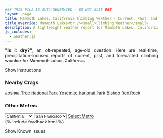 ```yaml
---
### THIS FILE IS AUTO-GENERATED - DO NOT EDIT ###
layout: page
title: Mammoth Lakes, California Climbing Weather - Current, Past, and Forecasted Report
title_override: Mammoth Lakes<br /><small>Climbing Weather</small>
description: A lightweight weather report for Mammoth Lakes, California. Optimized for slow internet connections.
js_includes:
  - weather.js
---
```


<section class="measure center lh-copy f5-ns f6 ph2 mv4" style="text-align: justify;">
<strong>"Is it dry?"</strong>, an oft-repeated, age-old question. Here are real-time,
precipitation-focused reports of current, past, and forecasted climbing weather for Mammoth Lakes, California.
</section>

<p id="settings-toggle" class="mw5 b center tc hover-light-red black-70 pointer">Show Instructions</p>
<section id="settings" class="overflow-hidden" style="display:none;">
    <div class="mv2 ph2 center">
        <div class="fn f6 tc pv2">
            <p class="measure lh-copy center"><strong>Show/hide hourly forecasts</strong> by clicking the desired day.</p>
            <hr class="mw5 p0 mv2 o-60 b0 bt b--light-red light-red bg-light-red">
            <p class="measure lh-copy center"><strong>Current and Past conditions</strong> are measured by the nearest weather station. <strong>Forecast conditions</strong> are calculated and polled separately.</p>
            <hr class="mw5 p0 mv2 o-60 b0 bt b--light-red light-red bg-light-red">
            <p class="measure lh-copy center"><strong>Having issues?</strong> Try <a id="clear-cache" class="no-underline relative fancy-link light-red hover-light-red" href="#">clearing the local cache</a>.</p>
            <hr class="mw5 p0 mv2 o-60 b0 bt b--light-red light-red bg-light-red">
            <p class="measure lh-copy center">Weather data sourced from <a class="no-underline fancy-link relative light-red" target="_blank" href="https://www.weather.gov/documentation/services-web-api">weather.gov</a>.</p>
        </div>
    </div>
</section>
<section id="weather" data-crag="mammoth-lakes-california" class="mv4-ns mv3 ph2 center"></section>
<section id="nearby" class="tc lh-copy">
  <h3>Nearby Crags</h3>
<a class="nowrap no-underline fancy-link relative light-red mh3" href="/crags/joshua-tree-national-park-california-weather.html">Joshua Tree National Park</a>
<a class="nowrap no-underline fancy-link relative light-red mh3" href="/crags/yosemite-national-park-california-weather.html">Yosemite National Park</a>
<a class="nowrap no-underline fancy-link relative light-red mh3" href="/crags/bishop-california-weather.html">Bishop</a>
<a class="nowrap no-underline fancy-link relative light-red mh3" href="/crags/red-rock-nevada-weather.html">Red Rock</a>
</section>
<section id="nearby" class="tc lh-copy">
  <h3>Other Metros</h3>
  <select class="ma1 bg-near-white pa2" id="stateSel">
    <option value="Texas">Texas</option>
    <option value="Washington">Washington</option>
    <option value="Colorado">Colorado</option>
    <option value="Tennessee">Tennessee</option>
    <option value="Utah">Utah</option>
    <option value="California" selected>California</option>
  </select>
  <select class="ma1 bg-near-white pa2" id="citySel">
    <option value="San Francisco" selected>San Francisco</option>
    <option value="Los Angeles">Los Angeles</option>
  </select>
  <a id="selectMetro" class="f6 link dim ph3 pv2 ma1 dib white bg-light-red" href="/crags/san-francisco-california-weather.html">Select Metro</a>
  <script>
    var states = [];
    states["Texas"] = "Austin"
    states["Washington"] = "Seattle"
    states["Colorado"] = "Denver"
    states["Tennessee"] = "Nashville"
    states["Utah"] = "Salt Lake City"
    states["California"] = "San Francisco|Los Angeles"
  </script>
</section>
{% include feedback.html %}
<p id="issues-toggle" class="mw5 b center tc hover-light-red black-70 pointer">Show Known Issues</p>
<section id="issues" class="overflow-hidden tc f6">
</section>

<script>
  var weekly_REV_58_16 = {"updated":"2022-12-24T07:51:05+00:00","units":"us","forecastGenerator":"BaselineForecastGenerator","generatedAt":"2022-12-24T08:35:40+00:00","updateTime":"2022-12-24T07:51:05+00:00","validTimes":"2022-12-24T01:00:00+00:00/P7DT3H","elevation":{"unitCode":"wmoUnit:m","value":2411.8824},"periods":[{"number":1,"name":"Overnight","startTime":"2022-12-24T00:00:00-08:00","endTime":"2022-12-24T06:00:00-08:00","isDaytime":false,"temperature":28,"temperatureUnit":"F","temperatureTrend":null,"windSpeed":"0 mph","windDirection":"W","icon":"https://api.weather.gov/icons/land/night/few?size=medium","shortForecast":"Mostly Clear","detailedForecast":"Mostly clear, with a low around 28. West wind around 0 mph."},{"number":2,"name":"Saturday","startTime":"2022-12-24T06:00:00-08:00","endTime":"2022-12-24T18:00:00-08:00","isDaytime":true,"temperature":51,"temperatureUnit":"F","temperatureTrend":null,"windSpeed":"0 mph","windDirection":"W","icon":"https://api.weather.gov/icons/land/day/few?size=medium","shortForecast":"Sunny","detailedForecast":"Sunny, with a high near 51. West wind around 0 mph."},{"number":3,"name":"Saturday Night","startTime":"2022-12-24T18:00:00-08:00","endTime":"2022-12-25T06:00:00-08:00","isDaytime":false,"temperature":32,"temperatureUnit":"F","temperatureTrend":null,"windSpeed":"0 mph","windDirection":"SW","icon":"https://api.weather.gov/icons/land/night/sct?size=medium","shortForecast":"Partly Cloudy","detailedForecast":"Partly cloudy, with a low around 32. Southwest wind around 0 mph."},{"number":4,"name":"Christmas Day","startTime":"2022-12-25T06:00:00-08:00","endTime":"2022-12-25T18:00:00-08:00","isDaytime":true,"temperature":54,"temperatureUnit":"F","temperatureTrend":null,"windSpeed":"0 mph","windDirection":"SW","icon":"https://api.weather.gov/icons/land/day/sct?size=medium","shortForecast":"Mostly Sunny","detailedForecast":"Mostly sunny, with a high near 54. Southwest wind around 0 mph."},{"number":5,"name":"Sunday Night","startTime":"2022-12-25T18:00:00-08:00","endTime":"2022-12-26T06:00:00-08:00","isDaytime":false,"temperature":33,"temperatureUnit":"F","temperatureTrend":null,"windSpeed":"0 to 10 mph","windDirection":"SW","icon":"https://api.weather.gov/icons/land/night/sct?size=medium","shortForecast":"Partly Cloudy","detailedForecast":"Partly cloudy, with a low around 33. Southwest wind 0 to 10 mph."},{"number":6,"name":"Monday","startTime":"2022-12-26T06:00:00-08:00","endTime":"2022-12-26T18:00:00-08:00","isDaytime":true,"temperature":49,"temperatureUnit":"F","temperatureTrend":null,"windSpeed":"10 to 15 mph","windDirection":"SW","icon":"https://api.weather.gov/icons/land/day/bkn?size=medium","shortForecast":"Partly Sunny","detailedForecast":"Partly sunny, with a high near 49. Southwest wind 10 to 15 mph."},{"number":7,"name":"Monday Night","startTime":"2022-12-26T18:00:00-08:00","endTime":"2022-12-27T06:00:00-08:00","isDaytime":false,"temperature":32,"temperatureUnit":"F","temperatureTrend":null,"windSpeed":"15 to 20 mph","windDirection":"SW","icon":"https://api.weather.gov/icons/land/night/snow,50/snow,80?size=medium","shortForecast":"Rain And Snow","detailedForecast":"Rain and snow after 10pm. Mostly cloudy, with a low around 32. Chance of precipitation is 80%. New snow accumulation of around one inch possible."},{"number":8,"name":"Tuesday","startTime":"2022-12-27T06:00:00-08:00","endTime":"2022-12-27T18:00:00-08:00","isDaytime":true,"temperature":40,"temperatureUnit":"F","temperatureTrend":null,"windSpeed":"20 mph","windDirection":"SW","icon":"https://api.weather.gov/icons/land/day/snow?size=medium","shortForecast":"Rain And Snow","detailedForecast":"Rain and snow. Cloudy, with a high near 40. New snow accumulation of 2 to 4 inches possible."},{"number":9,"name":"Tuesday Night","startTime":"2022-12-27T18:00:00-08:00","endTime":"2022-12-28T06:00:00-08:00","isDaytime":false,"temperature":26,"temperatureUnit":"F","temperatureTrend":null,"windSpeed":"15 to 20 mph","windDirection":"SW","icon":"https://api.weather.gov/icons/land/night/snow?size=medium","shortForecast":"Rain And Snow","detailedForecast":"Rain and snow. Mostly cloudy, with a low around 26. New snow accumulation of 6 to 10 inches possible."},{"number":10,"name":"Wednesday","startTime":"2022-12-28T06:00:00-08:00","endTime":"2022-12-28T18:00:00-08:00","isDaytime":true,"temperature":35,"temperatureUnit":"F","temperatureTrend":null,"windSpeed":"10 to 15 mph","windDirection":"SW","icon":"https://api.weather.gov/icons/land/day/snow?size=medium","shortForecast":"Snow Likely","detailedForecast":"Snow likely. Mostly cloudy, with a high near 35. New snow accumulation of 3 to 7 inches possible."},{"number":11,"name":"Wednesday Night","startTime":"2022-12-28T18:00:00-08:00","endTime":"2022-12-29T06:00:00-08:00","isDaytime":false,"temperature":21,"temperatureUnit":"F","temperatureTrend":null,"windSpeed":"10 mph","windDirection":"SW","icon":"https://api.weather.gov/icons/land/night/snow?size=medium","shortForecast":"Light Snow Likely","detailedForecast":"Snow likely. Mostly cloudy, with a low around 21. New snow accumulation of 2 to 4 inches possible."},{"number":12,"name":"Thursday","startTime":"2022-12-29T06:00:00-08:00","endTime":"2022-12-29T18:00:00-08:00","isDaytime":true,"temperature":37,"temperatureUnit":"F","temperatureTrend":null,"windSpeed":"10 mph","windDirection":"SW","icon":"https://api.weather.gov/icons/land/day/snow?size=medium","shortForecast":"Snow Likely","detailedForecast":"Snow likely. Mostly cloudy, with a high near 37. New snow accumulation of 3 to 5 inches possible."},{"number":13,"name":"Thursday Night","startTime":"2022-12-29T18:00:00-08:00","endTime":"2022-12-30T06:00:00-08:00","isDaytime":false,"temperature":23,"temperatureUnit":"F","temperatureTrend":null,"windSpeed":"10 mph","windDirection":"SW","icon":"https://api.weather.gov/icons/land/night/snow?size=medium","shortForecast":"Light Snow Likely","detailedForecast":"Snow likely. Mostly cloudy, with a low around 23. New snow accumulation of 3 to 5 inches possible."},{"number":14,"name":"Friday","startTime":"2022-12-30T06:00:00-08:00","endTime":"2022-12-30T18:00:00-08:00","isDaytime":true,"temperature":38,"temperatureUnit":"F","temperatureTrend":null,"windSpeed":"10 mph","windDirection":"SW","icon":"https://api.weather.gov/icons/land/day/snow?size=medium","shortForecast":"Light Snow Likely","detailedForecast":"Snow likely before 5pm. Mostly cloudy, with a high near 38. New snow accumulation of 1 to 3 inches possible."}]}
  var hourly_REV_58_16 = {"@context":["https://geojson.org/geojson-ld/geojson-context.jsonld",{"@version":"1.1","wx":"https://api.weather.gov/ontology#","geo":"http://www.opengis.net/ont/geosparql#","unit":"http://codes.wmo.int/common/unit/","@vocab":"https://api.weather.gov/ontology#"}],"type":"Feature","geometry":{"type":"Polygon","coordinates":[[[-118.9841824,37.6465059],[-118.9792353,37.6245903],[-118.9515481,37.6285075],[-118.9564896,37.650423499999995],[-118.9841824,37.6465059]]]},"properties":{"updated":"2022-12-24T07:51:05+00:00","units":"us","forecastGenerator":"HourlyForecastGenerator","generatedAt":"2022-12-24T08:35:41+00:00","updateTime":"2022-12-24T07:51:05+00:00","validTimes":"2022-12-24T01:00:00+00:00/P7DT3H","elevation":{"unitCode":"wmoUnit:m","value":2411.8824},"periods":[{"number":1,"name":"","startTime":"2022-12-24T00:00:00-08:00","endTime":"2022-12-24T01:00:00-08:00","isDaytime":false,"temperature":33,"temperatureUnit":"F","temperatureTrend":null,"windSpeed":"0 mph","windDirection":"W","icon":"https://api.weather.gov/icons/land/night/few?size=small","shortForecast":"Mostly Clear","detailedForecast":""},{"number":2,"name":"","startTime":"2022-12-24T01:00:00-08:00","endTime":"2022-12-24T02:00:00-08:00","isDaytime":false,"temperature":32,"temperatureUnit":"F","temperatureTrend":null,"windSpeed":"0 mph","windDirection":"W","icon":"https://api.weather.gov/icons/land/night/few?size=small","shortForecast":"Mostly Clear","detailedForecast":""},{"number":3,"name":"","startTime":"2022-12-24T02:00:00-08:00","endTime":"2022-12-24T03:00:00-08:00","isDaytime":false,"temperature":32,"temperatureUnit":"F","temperatureTrend":null,"windSpeed":"0 mph","windDirection":"W","icon":"https://api.weather.gov/icons/land/night/few?size=small","shortForecast":"Mostly Clear","detailedForecast":""},{"number":4,"name":"","startTime":"2022-12-24T03:00:00-08:00","endTime":"2022-12-24T04:00:00-08:00","isDaytime":false,"temperature":32,"temperatureUnit":"F","temperatureTrend":null,"windSpeed":"0 mph","windDirection":"W","icon":"https://api.weather.gov/icons/land/night/few?size=small","shortForecast":"Mostly Clear","detailedForecast":""},{"number":5,"name":"","startTime":"2022-12-24T04:00:00-08:00","endTime":"2022-12-24T05:00:00-08:00","isDaytime":false,"temperature":31,"temperatureUnit":"F","temperatureTrend":null,"windSpeed":"0 mph","windDirection":"SW","icon":"https://api.weather.gov/icons/land/night/few?size=small","shortForecast":"Mostly Clear","detailedForecast":""},{"number":6,"name":"","startTime":"2022-12-24T05:00:00-08:00","endTime":"2022-12-24T06:00:00-08:00","isDaytime":false,"temperature":30,"temperatureUnit":"F","temperatureTrend":null,"windSpeed":"0 mph","windDirection":"SW","icon":"https://api.weather.gov/icons/land/night/few?size=small","shortForecast":"Mostly Clear","detailedForecast":""},{"number":7,"name":"","startTime":"2022-12-24T06:00:00-08:00","endTime":"2022-12-24T07:00:00-08:00","isDaytime":true,"temperature":30,"temperatureUnit":"F","temperatureTrend":null,"windSpeed":"0 mph","windDirection":"SW","icon":"https://api.weather.gov/icons/land/day/few?size=small","shortForecast":"Sunny","detailedForecast":""},{"number":8,"name":"","startTime":"2022-12-24T07:00:00-08:00","endTime":"2022-12-24T08:00:00-08:00","isDaytime":true,"temperature":29,"temperatureUnit":"F","temperatureTrend":null,"windSpeed":"0 mph","windDirection":"S","icon":"https://api.weather.gov/icons/land/day/few?size=small","shortForecast":"Sunny","detailedForecast":""},{"number":9,"name":"","startTime":"2022-12-24T08:00:00-08:00","endTime":"2022-12-24T09:00:00-08:00","isDaytime":true,"temperature":33,"temperatureUnit":"F","temperatureTrend":null,"windSpeed":"0 mph","windDirection":"S","icon":"https://api.weather.gov/icons/land/day/few?size=small","shortForecast":"Sunny","detailedForecast":""},{"number":10,"name":"","startTime":"2022-12-24T09:00:00-08:00","endTime":"2022-12-24T10:00:00-08:00","isDaytime":true,"temperature":40,"temperatureUnit":"F","temperatureTrend":null,"windSpeed":"0 mph","windDirection":"S","icon":"https://api.weather.gov/icons/land/day/few?size=small","shortForecast":"Sunny","detailedForecast":""},{"number":11,"name":"","startTime":"2022-12-24T10:00:00-08:00","endTime":"2022-12-24T11:00:00-08:00","isDaytime":true,"temperature":43,"temperatureUnit":"F","temperatureTrend":null,"windSpeed":"0 mph","windDirection":"W","icon":"https://api.weather.gov/icons/land/day/few?size=small","shortForecast":"Sunny","detailedForecast":""},{"number":12,"name":"","startTime":"2022-12-24T11:00:00-08:00","endTime":"2022-12-24T12:00:00-08:00","isDaytime":true,"temperature":47,"temperatureUnit":"F","temperatureTrend":null,"windSpeed":"0 mph","windDirection":"W","icon":"https://api.weather.gov/icons/land/day/few?size=small","shortForecast":"Sunny","detailedForecast":""},{"number":13,"name":"","startTime":"2022-12-24T12:00:00-08:00","endTime":"2022-12-24T13:00:00-08:00","isDaytime":true,"temperature":49,"temperatureUnit":"F","temperatureTrend":null,"windSpeed":"0 mph","windDirection":"W","icon":"https://api.weather.gov/icons/land/day/few?size=small","shortForecast":"Sunny","detailedForecast":""},{"number":14,"name":"","startTime":"2022-12-24T13:00:00-08:00","endTime":"2022-12-24T14:00:00-08:00","isDaytime":true,"temperature":49,"temperatureUnit":"F","temperatureTrend":null,"windSpeed":"0 mph","windDirection":"N","icon":"https://api.weather.gov/icons/land/day/few?size=small","shortForecast":"Sunny","detailedForecast":""},{"number":15,"name":"","startTime":"2022-12-24T14:00:00-08:00","endTime":"2022-12-24T15:00:00-08:00","isDaytime":true,"temperature":50,"temperatureUnit":"F","temperatureTrend":null,"windSpeed":"0 mph","windDirection":"N","icon":"https://api.weather.gov/icons/land/day/few?size=small","shortForecast":"Sunny","detailedForecast":""},{"number":16,"name":"","startTime":"2022-12-24T15:00:00-08:00","endTime":"2022-12-24T16:00:00-08:00","isDaytime":true,"temperature":48,"temperatureUnit":"F","temperatureTrend":null,"windSpeed":"0 mph","windDirection":"N","icon":"https://api.weather.gov/icons/land/day/few?size=small","shortForecast":"Sunny","detailedForecast":""},{"number":17,"name":"","startTime":"2022-12-24T16:00:00-08:00","endTime":"2022-12-24T17:00:00-08:00","isDaytime":true,"temperature":46,"temperatureUnit":"F","temperatureTrend":null,"windSpeed":"0 mph","windDirection":"W","icon":"https://api.weather.gov/icons/land/day/sct?size=small","shortForecast":"Mostly Sunny","detailedForecast":""},{"number":18,"name":"","startTime":"2022-12-24T17:00:00-08:00","endTime":"2022-12-24T18:00:00-08:00","isDaytime":true,"temperature":44,"temperatureUnit":"F","temperatureTrend":null,"windSpeed":"0 mph","windDirection":"W","icon":"https://api.weather.gov/icons/land/day/sct?size=small","shortForecast":"Mostly Sunny","detailedForecast":""},{"number":19,"name":"","startTime":"2022-12-24T18:00:00-08:00","endTime":"2022-12-24T19:00:00-08:00","isDaytime":false,"temperature":40,"temperatureUnit":"F","temperatureTrend":null,"windSpeed":"0 mph","windDirection":"W","icon":"https://api.weather.gov/icons/land/night/sct?size=small","shortForecast":"Partly Cloudy","detailedForecast":""},{"number":20,"name":"","startTime":"2022-12-24T19:00:00-08:00","endTime":"2022-12-24T20:00:00-08:00","isDaytime":false,"temperature":38,"temperatureUnit":"F","temperatureTrend":null,"windSpeed":"0 mph","windDirection":"SW","icon":"https://api.weather.gov/icons/land/night/sct?size=small","shortForecast":"Partly Cloudy","detailedForecast":""},{"number":21,"name":"","startTime":"2022-12-24T20:00:00-08:00","endTime":"2022-12-24T21:00:00-08:00","isDaytime":false,"temperature":38,"temperatureUnit":"F","temperatureTrend":null,"windSpeed":"0 mph","windDirection":"SW","icon":"https://api.weather.gov/icons/land/night/sct?size=small","shortForecast":"Partly Cloudy","detailedForecast":""},{"number":22,"name":"","startTime":"2022-12-24T21:00:00-08:00","endTime":"2022-12-24T22:00:00-08:00","isDaytime":false,"temperature":38,"temperatureUnit":"F","temperatureTrend":null,"windSpeed":"0 mph","windDirection":"SW","icon":"https://api.weather.gov/icons/land/night/sct?size=small","shortForecast":"Partly Cloudy","detailedForecast":""},{"number":23,"name":"","startTime":"2022-12-24T22:00:00-08:00","endTime":"2022-12-24T23:00:00-08:00","isDaytime":false,"temperature":37,"temperatureUnit":"F","temperatureTrend":null,"windSpeed":"0 mph","windDirection":"SW","icon":"https://api.weather.gov/icons/land/night/sct?size=small","shortForecast":"Partly Cloudy","detailedForecast":""},{"number":24,"name":"","startTime":"2022-12-24T23:00:00-08:00","endTime":"2022-12-25T00:00:00-08:00","isDaytime":false,"temperature":36,"temperatureUnit":"F","temperatureTrend":null,"windSpeed":"0 mph","windDirection":"SW","icon":"https://api.weather.gov/icons/land/night/sct?size=small","shortForecast":"Partly Cloudy","detailedForecast":""},{"number":25,"name":"","startTime":"2022-12-25T00:00:00-08:00","endTime":"2022-12-25T01:00:00-08:00","isDaytime":false,"temperature":36,"temperatureUnit":"F","temperatureTrend":null,"windSpeed":"0 mph","windDirection":"SW","icon":"https://api.weather.gov/icons/land/night/sct?size=small","shortForecast":"Partly Cloudy","detailedForecast":""},{"number":26,"name":"","startTime":"2022-12-25T01:00:00-08:00","endTime":"2022-12-25T02:00:00-08:00","isDaytime":false,"temperature":36,"temperatureUnit":"F","temperatureTrend":null,"windSpeed":"0 mph","windDirection":"SW","icon":"https://api.weather.gov/icons/land/night/sct?size=small","shortForecast":"Partly Cloudy","detailedForecast":""},{"number":27,"name":"","startTime":"2022-12-25T02:00:00-08:00","endTime":"2022-12-25T03:00:00-08:00","isDaytime":false,"temperature":36,"temperatureUnit":"F","temperatureTrend":null,"windSpeed":"0 mph","windDirection":"SW","icon":"https://api.weather.gov/icons/land/night/sct?size=small","shortForecast":"Partly Cloudy","detailedForecast":""},{"number":28,"name":"","startTime":"2022-12-25T03:00:00-08:00","endTime":"2022-12-25T04:00:00-08:00","isDaytime":false,"temperature":35,"temperatureUnit":"F","temperatureTrend":null,"windSpeed":"0 mph","windDirection":"SW","icon":"https://api.weather.gov/icons/land/night/sct?size=small","shortForecast":"Partly Cloudy","detailedForecast":""},{"number":29,"name":"","startTime":"2022-12-25T04:00:00-08:00","endTime":"2022-12-25T05:00:00-08:00","isDaytime":false,"temperature":35,"temperatureUnit":"F","temperatureTrend":null,"windSpeed":"0 mph","windDirection":"SW","icon":"https://api.weather.gov/icons/land/night/sct?size=small","shortForecast":"Partly Cloudy","detailedForecast":""},{"number":30,"name":"","startTime":"2022-12-25T05:00:00-08:00","endTime":"2022-12-25T06:00:00-08:00","isDaytime":false,"temperature":33,"temperatureUnit":"F","temperatureTrend":null,"windSpeed":"0 mph","windDirection":"SW","icon":"https://api.weather.gov/icons/land/night/sct?size=small","shortForecast":"Partly Cloudy","detailedForecast":""},{"number":31,"name":"","startTime":"2022-12-25T06:00:00-08:00","endTime":"2022-12-25T07:00:00-08:00","isDaytime":true,"temperature":32,"temperatureUnit":"F","temperatureTrend":null,"windSpeed":"0 mph","windDirection":"SW","icon":"https://api.weather.gov/icons/land/day/sct?size=small","shortForecast":"Mostly Sunny","detailedForecast":""},{"number":32,"name":"","startTime":"2022-12-25T07:00:00-08:00","endTime":"2022-12-25T08:00:00-08:00","isDaytime":true,"temperature":33,"temperatureUnit":"F","temperatureTrend":null,"windSpeed":"0 mph","windDirection":"W","icon":"https://api.weather.gov/icons/land/day/bkn?size=small","shortForecast":"Partly Sunny","detailedForecast":""},{"number":33,"name":"","startTime":"2022-12-25T08:00:00-08:00","endTime":"2022-12-25T09:00:00-08:00","isDaytime":true,"temperature":37,"temperatureUnit":"F","temperatureTrend":null,"windSpeed":"0 mph","windDirection":"W","icon":"https://api.weather.gov/icons/land/day/bkn?size=small","shortForecast":"Partly Sunny","detailedForecast":""},{"number":34,"name":"","startTime":"2022-12-25T09:00:00-08:00","endTime":"2022-12-25T10:00:00-08:00","isDaytime":true,"temperature":43,"temperatureUnit":"F","temperatureTrend":null,"windSpeed":"0 mph","windDirection":"W","icon":"https://api.weather.gov/icons/land/day/bkn?size=small","shortForecast":"Partly Sunny","detailedForecast":""},{"number":35,"name":"","startTime":"2022-12-25T10:00:00-08:00","endTime":"2022-12-25T11:00:00-08:00","isDaytime":true,"temperature":48,"temperatureUnit":"F","temperatureTrend":null,"windSpeed":"0 mph","windDirection":"W","icon":"https://api.weather.gov/icons/land/day/sct?size=small","shortForecast":"Mostly Sunny","detailedForecast":""},{"number":36,"name":"","startTime":"2022-12-25T11:00:00-08:00","endTime":"2022-12-25T12:00:00-08:00","isDaytime":true,"temperature":51,"temperatureUnit":"F","temperatureTrend":null,"windSpeed":"0 mph","windDirection":"W","icon":"https://api.weather.gov/icons/land/day/sct?size=small","shortForecast":"Mostly Sunny","detailedForecast":""},{"number":37,"name":"","startTime":"2022-12-25T12:00:00-08:00","endTime":"2022-12-25T13:00:00-08:00","isDaytime":true,"temperature":53,"temperatureUnit":"F","temperatureTrend":null,"windSpeed":"0 mph","windDirection":"W","icon":"https://api.weather.gov/icons/land/day/sct?size=small","shortForecast":"Mostly Sunny","detailedForecast":""},{"number":38,"name":"","startTime":"2022-12-25T13:00:00-08:00","endTime":"2022-12-25T14:00:00-08:00","isDaytime":true,"temperature":53,"temperatureUnit":"F","temperatureTrend":null,"windSpeed":"0 mph","windDirection":"W","icon":"https://api.weather.gov/icons/land/day/sct?size=small","shortForecast":"Mostly Sunny","detailedForecast":""},{"number":39,"name":"","startTime":"2022-12-25T14:00:00-08:00","endTime":"2022-12-25T15:00:00-08:00","isDaytime":true,"temperature":52,"temperatureUnit":"F","temperatureTrend":null,"windSpeed":"0 mph","windDirection":"W","icon":"https://api.weather.gov/icons/land/day/sct?size=small","shortForecast":"Mostly Sunny","detailedForecast":""},{"number":40,"name":"","startTime":"2022-12-25T15:00:00-08:00","endTime":"2022-12-25T16:00:00-08:00","isDaytime":true,"temperature":51,"temperatureUnit":"F","temperatureTrend":null,"windSpeed":"0 mph","windDirection":"W","icon":"https://api.weather.gov/icons/land/day/sct?size=small","shortForecast":"Mostly Sunny","detailedForecast":""},{"number":41,"name":"","startTime":"2022-12-25T16:00:00-08:00","endTime":"2022-12-25T17:00:00-08:00","isDaytime":true,"temperature":48,"temperatureUnit":"F","temperatureTrend":null,"windSpeed":"0 mph","windDirection":"SW","icon":"https://api.weather.gov/icons/land/day/sct?size=small","shortForecast":"Mostly Sunny","detailedForecast":""},{"number":42,"name":"","startTime":"2022-12-25T17:00:00-08:00","endTime":"2022-12-25T18:00:00-08:00","isDaytime":true,"temperature":45,"temperatureUnit":"F","temperatureTrend":null,"windSpeed":"0 mph","windDirection":"SW","icon":"https://api.weather.gov/icons/land/day/sct?size=small","shortForecast":"Mostly Sunny","detailedForecast":""},{"number":43,"name":"","startTime":"2022-12-25T18:00:00-08:00","endTime":"2022-12-25T19:00:00-08:00","isDaytime":false,"temperature":42,"temperatureUnit":"F","temperatureTrend":null,"windSpeed":"0 mph","windDirection":"SW","icon":"https://api.weather.gov/icons/land/night/sct?size=small","shortForecast":"Partly Cloudy","detailedForecast":""},{"number":44,"name":"","startTime":"2022-12-25T19:00:00-08:00","endTime":"2022-12-25T20:00:00-08:00","isDaytime":false,"temperature":39,"temperatureUnit":"F","temperatureTrend":null,"windSpeed":"5 mph","windDirection":"SW","icon":"https://api.weather.gov/icons/land/night/few?size=small","shortForecast":"Mostly Clear","detailedForecast":""},{"number":45,"name":"","startTime":"2022-12-25T20:00:00-08:00","endTime":"2022-12-25T21:00:00-08:00","isDaytime":false,"temperature":37,"temperatureUnit":"F","temperatureTrend":null,"windSpeed":"5 mph","windDirection":"SW","icon":"https://api.weather.gov/icons/land/night/few?size=small","shortForecast":"Mostly Clear","detailedForecast":""},{"number":46,"name":"","startTime":"2022-12-25T21:00:00-08:00","endTime":"2022-12-25T22:00:00-08:00","isDaytime":false,"temperature":36,"temperatureUnit":"F","temperatureTrend":null,"windSpeed":"5 mph","windDirection":"SW","icon":"https://api.weather.gov/icons/land/night/few?size=small","shortForecast":"Mostly Clear","detailedForecast":""},{"number":47,"name":"","startTime":"2022-12-25T22:00:00-08:00","endTime":"2022-12-25T23:00:00-08:00","isDaytime":false,"temperature":36,"temperatureUnit":"F","temperatureTrend":null,"windSpeed":"5 mph","windDirection":"SW","icon":"https://api.weather.gov/icons/land/night/sct?size=small","shortForecast":"Partly Cloudy","detailedForecast":""},{"number":48,"name":"","startTime":"2022-12-25T23:00:00-08:00","endTime":"2022-12-26T00:00:00-08:00","isDaytime":false,"temperature":36,"temperatureUnit":"F","temperatureTrend":null,"windSpeed":"5 mph","windDirection":"SW","icon":"https://api.weather.gov/icons/land/night/sct?size=small","shortForecast":"Partly Cloudy","detailedForecast":""},{"number":49,"name":"","startTime":"2022-12-26T00:00:00-08:00","endTime":"2022-12-26T01:00:00-08:00","isDaytime":false,"temperature":36,"temperatureUnit":"F","temperatureTrend":null,"windSpeed":"5 mph","windDirection":"SW","icon":"https://api.weather.gov/icons/land/night/sct?size=small","shortForecast":"Partly Cloudy","detailedForecast":""},{"number":50,"name":"","startTime":"2022-12-26T01:00:00-08:00","endTime":"2022-12-26T02:00:00-08:00","isDaytime":false,"temperature":36,"temperatureUnit":"F","temperatureTrend":null,"windSpeed":"10 mph","windDirection":"SW","icon":"https://api.weather.gov/icons/land/night/bkn?size=small","shortForecast":"Mostly Cloudy","detailedForecast":""},{"number":51,"name":"","startTime":"2022-12-26T02:00:00-08:00","endTime":"2022-12-26T03:00:00-08:00","isDaytime":false,"temperature":36,"temperatureUnit":"F","temperatureTrend":null,"windSpeed":"10 mph","windDirection":"SW","icon":"https://api.weather.gov/icons/land/night/bkn?size=small","shortForecast":"Mostly Cloudy","detailedForecast":""},{"number":52,"name":"","startTime":"2022-12-26T03:00:00-08:00","endTime":"2022-12-26T04:00:00-08:00","isDaytime":false,"temperature":36,"temperatureUnit":"F","temperatureTrend":null,"windSpeed":"10 mph","windDirection":"SW","icon":"https://api.weather.gov/icons/land/night/bkn?size=small","shortForecast":"Mostly Cloudy","detailedForecast":""},{"number":53,"name":"","startTime":"2022-12-26T04:00:00-08:00","endTime":"2022-12-26T05:00:00-08:00","isDaytime":false,"temperature":36,"temperatureUnit":"F","temperatureTrend":null,"windSpeed":"10 mph","windDirection":"SW","icon":"https://api.weather.gov/icons/land/night/bkn?size=small","shortForecast":"Mostly Cloudy","detailedForecast":""},{"number":54,"name":"","startTime":"2022-12-26T05:00:00-08:00","endTime":"2022-12-26T06:00:00-08:00","isDaytime":false,"temperature":35,"temperatureUnit":"F","temperatureTrend":null,"windSpeed":"10 mph","windDirection":"SW","icon":"https://api.weather.gov/icons/land/night/bkn?size=small","shortForecast":"Mostly Cloudy","detailedForecast":""},{"number":55,"name":"","startTime":"2022-12-26T06:00:00-08:00","endTime":"2022-12-26T07:00:00-08:00","isDaytime":true,"temperature":35,"temperatureUnit":"F","temperatureTrend":null,"windSpeed":"10 mph","windDirection":"SW","icon":"https://api.weather.gov/icons/land/day/bkn?size=small","shortForecast":"Partly Sunny","detailedForecast":""},{"number":56,"name":"","startTime":"2022-12-26T07:00:00-08:00","endTime":"2022-12-26T08:00:00-08:00","isDaytime":true,"temperature":35,"temperatureUnit":"F","temperatureTrend":null,"windSpeed":"10 mph","windDirection":"SW","icon":"https://api.weather.gov/icons/land/day/bkn?size=small","shortForecast":"Mostly Cloudy","detailedForecast":""},{"number":57,"name":"","startTime":"2022-12-26T08:00:00-08:00","endTime":"2022-12-26T09:00:00-08:00","isDaytime":true,"temperature":38,"temperatureUnit":"F","temperatureTrend":null,"windSpeed":"10 mph","windDirection":"SW","icon":"https://api.weather.gov/icons/land/day/bkn?size=small","shortForecast":"Mostly Cloudy","detailedForecast":""},{"number":58,"name":"","startTime":"2022-12-26T09:00:00-08:00","endTime":"2022-12-26T10:00:00-08:00","isDaytime":true,"temperature":42,"temperatureUnit":"F","temperatureTrend":null,"windSpeed":"10 mph","windDirection":"SW","icon":"https://api.weather.gov/icons/land/day/bkn?size=small","shortForecast":"Mostly Cloudy","detailedForecast":""},{"number":59,"name":"","startTime":"2022-12-26T10:00:00-08:00","endTime":"2022-12-26T11:00:00-08:00","isDaytime":true,"temperature":45,"temperatureUnit":"F","temperatureTrend":null,"windSpeed":"10 mph","windDirection":"SW","icon":"https://api.weather.gov/icons/land/day/bkn?size=small","shortForecast":"Partly Sunny","detailedForecast":""},{"number":60,"name":"","startTime":"2022-12-26T11:00:00-08:00","endTime":"2022-12-26T12:00:00-08:00","isDaytime":true,"temperature":47,"temperatureUnit":"F","temperatureTrend":null,"windSpeed":"10 mph","windDirection":"SW","icon":"https://api.weather.gov/icons/land/day/bkn?size=small","shortForecast":"Partly Sunny","detailedForecast":""},{"number":61,"name":"","startTime":"2022-12-26T12:00:00-08:00","endTime":"2022-12-26T13:00:00-08:00","isDaytime":true,"temperature":48,"temperatureUnit":"F","temperatureTrend":null,"windSpeed":"10 mph","windDirection":"SW","icon":"https://api.weather.gov/icons/land/day/bkn?size=small","shortForecast":"Partly Sunny","detailedForecast":""},{"number":62,"name":"","startTime":"2022-12-26T13:00:00-08:00","endTime":"2022-12-26T14:00:00-08:00","isDaytime":true,"temperature":48,"temperatureUnit":"F","temperatureTrend":null,"windSpeed":"10 mph","windDirection":"SW","icon":"https://api.weather.gov/icons/land/day/bkn?size=small","shortForecast":"Partly Sunny","detailedForecast":""},{"number":63,"name":"","startTime":"2022-12-26T14:00:00-08:00","endTime":"2022-12-26T15:00:00-08:00","isDaytime":true,"temperature":47,"temperatureUnit":"F","temperatureTrend":null,"windSpeed":"10 mph","windDirection":"SW","icon":"https://api.weather.gov/icons/land/day/bkn?size=small","shortForecast":"Partly Sunny","detailedForecast":""},{"number":64,"name":"","startTime":"2022-12-26T15:00:00-08:00","endTime":"2022-12-26T16:00:00-08:00","isDaytime":true,"temperature":46,"temperatureUnit":"F","temperatureTrend":null,"windSpeed":"10 mph","windDirection":"SW","icon":"https://api.weather.gov/icons/land/day/bkn?size=small","shortForecast":"Partly Sunny","detailedForecast":""},{"number":65,"name":"","startTime":"2022-12-26T16:00:00-08:00","endTime":"2022-12-26T17:00:00-08:00","isDaytime":true,"temperature":44,"temperatureUnit":"F","temperatureTrend":null,"windSpeed":"15 mph","windDirection":"SW","icon":"https://api.weather.gov/icons/land/day/bkn?size=small","shortForecast":"Partly Sunny","detailedForecast":""},{"number":66,"name":"","startTime":"2022-12-26T17:00:00-08:00","endTime":"2022-12-26T18:00:00-08:00","isDaytime":true,"temperature":42,"temperatureUnit":"F","temperatureTrend":null,"windSpeed":"15 mph","windDirection":"SW","icon":"https://api.weather.gov/icons/land/day/bkn?size=small","shortForecast":"Partly Sunny","detailedForecast":""},{"number":67,"name":"","startTime":"2022-12-26T18:00:00-08:00","endTime":"2022-12-26T19:00:00-08:00","isDaytime":false,"temperature":39,"temperatureUnit":"F","temperatureTrend":null,"windSpeed":"15 mph","windDirection":"SW","icon":"https://api.weather.gov/icons/land/night/bkn?size=small","shortForecast":"Mostly Cloudy","detailedForecast":""},{"number":68,"name":"","startTime":"2022-12-26T19:00:00-08:00","endTime":"2022-12-26T20:00:00-08:00","isDaytime":false,"temperature":37,"temperatureUnit":"F","temperatureTrend":null,"windSpeed":"15 mph","windDirection":"SW","icon":"https://api.weather.gov/icons/land/night/bkn?size=small","shortForecast":"Mostly Cloudy","detailedForecast":""},{"number":69,"name":"","startTime":"2022-12-26T20:00:00-08:00","endTime":"2022-12-26T21:00:00-08:00","isDaytime":false,"temperature":36,"temperatureUnit":"F","temperatureTrend":null,"windSpeed":"15 mph","windDirection":"SW","icon":"https://api.weather.gov/icons/land/night/bkn?size=small","shortForecast":"Mostly Cloudy","detailedForecast":""},{"number":70,"name":"","startTime":"2022-12-26T21:00:00-08:00","endTime":"2022-12-26T22:00:00-08:00","isDaytime":false,"temperature":36,"temperatureUnit":"F","temperatureTrend":null,"windSpeed":"15 mph","windDirection":"SW","icon":"https://api.weather.gov/icons/land/night/bkn?size=small","shortForecast":"Mostly Cloudy","detailedForecast":""},{"number":71,"name":"","startTime":"2022-12-26T22:00:00-08:00","endTime":"2022-12-26T23:00:00-08:00","isDaytime":false,"temperature":36,"temperatureUnit":"F","temperatureTrend":null,"windSpeed":"15 mph","windDirection":"SW","icon":"https://api.weather.gov/icons/land/night/snow?size=small","shortForecast":"Chance Rain And Snow","detailedForecast":""},{"number":72,"name":"","startTime":"2022-12-26T23:00:00-08:00","endTime":"2022-12-27T00:00:00-08:00","isDaytime":false,"temperature":36,"temperatureUnit":"F","temperatureTrend":null,"windSpeed":"15 mph","windDirection":"SW","icon":"https://api.weather.gov/icons/land/night/snow?size=small","shortForecast":"Chance Rain And Snow","detailedForecast":""},{"number":73,"name":"","startTime":"2022-12-27T00:00:00-08:00","endTime":"2022-12-27T01:00:00-08:00","isDaytime":false,"temperature":37,"temperatureUnit":"F","temperatureTrend":null,"windSpeed":"15 mph","windDirection":"SW","icon":"https://api.weather.gov/icons/land/night/snow?size=small","shortForecast":"Chance Rain And Snow","detailedForecast":""},{"number":74,"name":"","startTime":"2022-12-27T01:00:00-08:00","endTime":"2022-12-27T02:00:00-08:00","isDaytime":false,"temperature":37,"temperatureUnit":"F","temperatureTrend":null,"windSpeed":"15 mph","windDirection":"SW","icon":"https://api.weather.gov/icons/land/night/snow?size=small","shortForecast":"Chance Rain And Snow","detailedForecast":""},{"number":75,"name":"","startTime":"2022-12-27T02:00:00-08:00","endTime":"2022-12-27T03:00:00-08:00","isDaytime":false,"temperature":37,"temperatureUnit":"F","temperatureTrend":null,"windSpeed":"15 mph","windDirection":"SW","icon":"https://api.weather.gov/icons/land/night/snow?size=small","shortForecast":"Chance Rain And Snow","detailedForecast":""},{"number":76,"name":"","startTime":"2022-12-27T03:00:00-08:00","endTime":"2022-12-27T04:00:00-08:00","isDaytime":false,"temperature":37,"temperatureUnit":"F","temperatureTrend":null,"windSpeed":"15 mph","windDirection":"SW","icon":"https://api.weather.gov/icons/land/night/snow?size=small","shortForecast":"Chance Rain And Snow","detailedForecast":""},{"number":77,"name":"","startTime":"2022-12-27T04:00:00-08:00","endTime":"2022-12-27T05:00:00-08:00","isDaytime":false,"temperature":37,"temperatureUnit":"F","temperatureTrend":null,"windSpeed":"20 mph","windDirection":"SW","icon":"https://api.weather.gov/icons/land/night/snow?size=small","shortForecast":"Rain And Snow","detailedForecast":""},{"number":78,"name":"","startTime":"2022-12-27T05:00:00-08:00","endTime":"2022-12-27T06:00:00-08:00","isDaytime":false,"temperature":37,"temperatureUnit":"F","temperatureTrend":null,"windSpeed":"20 mph","windDirection":"SW","icon":"https://api.weather.gov/icons/land/night/snow?size=small","shortForecast":"Rain And Snow","detailedForecast":""},{"number":79,"name":"","startTime":"2022-12-27T06:00:00-08:00","endTime":"2022-12-27T07:00:00-08:00","isDaytime":true,"temperature":36,"temperatureUnit":"F","temperatureTrend":null,"windSpeed":"20 mph","windDirection":"SW","icon":"https://api.weather.gov/icons/land/day/snow?size=small","shortForecast":"Rain And Snow","detailedForecast":""},{"number":80,"name":"","startTime":"2022-12-27T07:00:00-08:00","endTime":"2022-12-27T08:00:00-08:00","isDaytime":true,"temperature":36,"temperatureUnit":"F","temperatureTrend":null,"windSpeed":"20 mph","windDirection":"SW","icon":"https://api.weather.gov/icons/land/day/snow?size=small","shortForecast":"Rain And Snow","detailedForecast":""},{"number":81,"name":"","startTime":"2022-12-27T08:00:00-08:00","endTime":"2022-12-27T09:00:00-08:00","isDaytime":true,"temperature":36,"temperatureUnit":"F","temperatureTrend":null,"windSpeed":"20 mph","windDirection":"SW","icon":"https://api.weather.gov/icons/land/day/snow?size=small","shortForecast":"Rain And Snow","detailedForecast":""},{"number":82,"name":"","startTime":"2022-12-27T09:00:00-08:00","endTime":"2022-12-27T10:00:00-08:00","isDaytime":true,"temperature":37,"temperatureUnit":"F","temperatureTrend":null,"windSpeed":"20 mph","windDirection":"SW","icon":"https://api.weather.gov/icons/land/day/snow?size=small","shortForecast":"Rain And Snow","detailedForecast":""},{"number":83,"name":"","startTime":"2022-12-27T10:00:00-08:00","endTime":"2022-12-27T11:00:00-08:00","isDaytime":true,"temperature":38,"temperatureUnit":"F","temperatureTrend":null,"windSpeed":"20 mph","windDirection":"SW","icon":"https://api.weather.gov/icons/land/day/snow?size=small","shortForecast":"Rain And Snow","detailedForecast":""},{"number":84,"name":"","startTime":"2022-12-27T11:00:00-08:00","endTime":"2022-12-27T12:00:00-08:00","isDaytime":true,"temperature":39,"temperatureUnit":"F","temperatureTrend":null,"windSpeed":"20 mph","windDirection":"SW","icon":"https://api.weather.gov/icons/land/day/snow?size=small","shortForecast":"Rain And Snow","detailedForecast":""},{"number":85,"name":"","startTime":"2022-12-27T12:00:00-08:00","endTime":"2022-12-27T13:00:00-08:00","isDaytime":true,"temperature":39,"temperatureUnit":"F","temperatureTrend":null,"windSpeed":"20 mph","windDirection":"SW","icon":"https://api.weather.gov/icons/land/day/snow?size=small","shortForecast":"Rain And Snow","detailedForecast":""},{"number":86,"name":"","startTime":"2022-12-27T13:00:00-08:00","endTime":"2022-12-27T14:00:00-08:00","isDaytime":true,"temperature":39,"temperatureUnit":"F","temperatureTrend":null,"windSpeed":"20 mph","windDirection":"SW","icon":"https://api.weather.gov/icons/land/day/snow?size=small","shortForecast":"Rain And Snow","detailedForecast":""},{"number":87,"name":"","startTime":"2022-12-27T14:00:00-08:00","endTime":"2022-12-27T15:00:00-08:00","isDaytime":true,"temperature":39,"temperatureUnit":"F","temperatureTrend":null,"windSpeed":"20 mph","windDirection":"SW","icon":"https://api.weather.gov/icons/land/day/snow?size=small","shortForecast":"Rain And Snow","detailedForecast":""},{"number":88,"name":"","startTime":"2022-12-27T15:00:00-08:00","endTime":"2022-12-27T16:00:00-08:00","isDaytime":true,"temperature":39,"temperatureUnit":"F","temperatureTrend":null,"windSpeed":"20 mph","windDirection":"SW","icon":"https://api.weather.gov/icons/land/day/snow?size=small","shortForecast":"Rain And Snow","detailedForecast":""},{"number":89,"name":"","startTime":"2022-12-27T16:00:00-08:00","endTime":"2022-12-27T17:00:00-08:00","isDaytime":true,"temperature":38,"temperatureUnit":"F","temperatureTrend":null,"windSpeed":"20 mph","windDirection":"SW","icon":"https://api.weather.gov/icons/land/day/snow?size=small","shortForecast":"Rain And Snow","detailedForecast":""},{"number":90,"name":"","startTime":"2022-12-27T17:00:00-08:00","endTime":"2022-12-27T18:00:00-08:00","isDaytime":true,"temperature":37,"temperatureUnit":"F","temperatureTrend":null,"windSpeed":"20 mph","windDirection":"SW","icon":"https://api.weather.gov/icons/land/day/snow?size=small","shortForecast":"Rain And Snow","detailedForecast":""},{"number":91,"name":"","startTime":"2022-12-27T18:00:00-08:00","endTime":"2022-12-27T19:00:00-08:00","isDaytime":false,"temperature":35,"temperatureUnit":"F","temperatureTrend":null,"windSpeed":"20 mph","windDirection":"SW","icon":"https://api.weather.gov/icons/land/night/snow?size=small","shortForecast":"Rain And Snow","detailedForecast":""},{"number":92,"name":"","startTime":"2022-12-27T19:00:00-08:00","endTime":"2022-12-27T20:00:00-08:00","isDaytime":false,"temperature":34,"temperatureUnit":"F","temperatureTrend":null,"windSpeed":"15 mph","windDirection":"SW","icon":"https://api.weather.gov/icons/land/night/snow?size=small","shortForecast":"Snow","detailedForecast":""},{"number":93,"name":"","startTime":"2022-12-27T20:00:00-08:00","endTime":"2022-12-27T21:00:00-08:00","isDaytime":false,"temperature":33,"temperatureUnit":"F","temperatureTrend":null,"windSpeed":"15 mph","windDirection":"SW","icon":"https://api.weather.gov/icons/land/night/snow?size=small","shortForecast":"Snow","detailedForecast":""},{"number":94,"name":"","startTime":"2022-12-27T21:00:00-08:00","endTime":"2022-12-27T22:00:00-08:00","isDaytime":false,"temperature":33,"temperatureUnit":"F","temperatureTrend":null,"windSpeed":"15 mph","windDirection":"SW","icon":"https://api.weather.gov/icons/land/night/snow?size=small","shortForecast":"Snow","detailedForecast":""},{"number":95,"name":"","startTime":"2022-12-27T22:00:00-08:00","endTime":"2022-12-27T23:00:00-08:00","isDaytime":false,"temperature":33,"temperatureUnit":"F","temperatureTrend":null,"windSpeed":"20 mph","windDirection":"SW","icon":"https://api.weather.gov/icons/land/night/snow?size=small","shortForecast":"Heavy Snow Likely","detailedForecast":""},{"number":96,"name":"","startTime":"2022-12-27T23:00:00-08:00","endTime":"2022-12-28T00:00:00-08:00","isDaytime":false,"temperature":32,"temperatureUnit":"F","temperatureTrend":null,"windSpeed":"20 mph","windDirection":"SW","icon":"https://api.weather.gov/icons/land/night/snow?size=small","shortForecast":"Heavy Snow Likely","detailedForecast":""},{"number":97,"name":"","startTime":"2022-12-28T00:00:00-08:00","endTime":"2022-12-28T01:00:00-08:00","isDaytime":false,"temperature":32,"temperatureUnit":"F","temperatureTrend":null,"windSpeed":"20 mph","windDirection":"SW","icon":"https://api.weather.gov/icons/land/night/snow?size=small","shortForecast":"Heavy Snow Likely","detailedForecast":""},{"number":98,"name":"","startTime":"2022-12-28T01:00:00-08:00","endTime":"2022-12-28T02:00:00-08:00","isDaytime":false,"temperature":31,"temperatureUnit":"F","temperatureTrend":null,"windSpeed":"20 mph","windDirection":"SW","icon":"https://api.weather.gov/icons/land/night/snow?size=small","shortForecast":"Heavy Snow Likely","detailedForecast":""},{"number":99,"name":"","startTime":"2022-12-28T02:00:00-08:00","endTime":"2022-12-28T03:00:00-08:00","isDaytime":false,"temperature":30,"temperatureUnit":"F","temperatureTrend":null,"windSpeed":"20 mph","windDirection":"SW","icon":"https://api.weather.gov/icons/land/night/snow?size=small","shortForecast":"Heavy Snow Likely","detailedForecast":""},{"number":100,"name":"","startTime":"2022-12-28T03:00:00-08:00","endTime":"2022-12-28T04:00:00-08:00","isDaytime":false,"temperature":29,"temperatureUnit":"F","temperatureTrend":null,"windSpeed":"20 mph","windDirection":"SW","icon":"https://api.weather.gov/icons/land/night/snow?size=small","shortForecast":"Heavy Snow Likely","detailedForecast":""},{"number":101,"name":"","startTime":"2022-12-28T04:00:00-08:00","endTime":"2022-12-28T05:00:00-08:00","isDaytime":false,"temperature":28,"temperatureUnit":"F","temperatureTrend":null,"windSpeed":"15 mph","windDirection":"SW","icon":"https://api.weather.gov/icons/land/night/snow?size=small","shortForecast":"Snow Likely","detailedForecast":""},{"number":102,"name":"","startTime":"2022-12-28T05:00:00-08:00","endTime":"2022-12-28T06:00:00-08:00","isDaytime":false,"temperature":27,"temperatureUnit":"F","temperatureTrend":null,"windSpeed":"15 mph","windDirection":"SW","icon":"https://api.weather.gov/icons/land/night/snow?size=small","shortForecast":"Snow Likely","detailedForecast":""},{"number":103,"name":"","startTime":"2022-12-28T06:00:00-08:00","endTime":"2022-12-28T07:00:00-08:00","isDaytime":true,"temperature":26,"temperatureUnit":"F","temperatureTrend":null,"windSpeed":"15 mph","windDirection":"SW","icon":"https://api.weather.gov/icons/land/day/snow?size=small","shortForecast":"Snow Likely","detailedForecast":""},{"number":104,"name":"","startTime":"2022-12-28T07:00:00-08:00","endTime":"2022-12-28T08:00:00-08:00","isDaytime":true,"temperature":26,"temperatureUnit":"F","temperatureTrend":null,"windSpeed":"15 mph","windDirection":"SW","icon":"https://api.weather.gov/icons/land/day/snow?size=small","shortForecast":"Snow Likely","detailedForecast":""},{"number":105,"name":"","startTime":"2022-12-28T08:00:00-08:00","endTime":"2022-12-28T09:00:00-08:00","isDaytime":true,"temperature":28,"temperatureUnit":"F","temperatureTrend":null,"windSpeed":"15 mph","windDirection":"SW","icon":"https://api.weather.gov/icons/land/day/snow?size=small","shortForecast":"Snow Likely","detailedForecast":""},{"number":106,"name":"","startTime":"2022-12-28T09:00:00-08:00","endTime":"2022-12-28T10:00:00-08:00","isDaytime":true,"temperature":30,"temperatureUnit":"F","temperatureTrend":null,"windSpeed":"15 mph","windDirection":"SW","icon":"https://api.weather.gov/icons/land/day/snow?size=small","shortForecast":"Snow Likely","detailedForecast":""},{"number":107,"name":"","startTime":"2022-12-28T10:00:00-08:00","endTime":"2022-12-28T11:00:00-08:00","isDaytime":true,"temperature":32,"temperatureUnit":"F","temperatureTrend":null,"windSpeed":"15 mph","windDirection":"SW","icon":"https://api.weather.gov/icons/land/day/snow?size=small","shortForecast":"Snow Likely","detailedForecast":""},{"number":108,"name":"","startTime":"2022-12-28T11:00:00-08:00","endTime":"2022-12-28T12:00:00-08:00","isDaytime":true,"temperature":33,"temperatureUnit":"F","temperatureTrend":null,"windSpeed":"15 mph","windDirection":"SW","icon":"https://api.weather.gov/icons/land/day/snow?size=small","shortForecast":"Snow Likely","detailedForecast":""},{"number":109,"name":"","startTime":"2022-12-28T12:00:00-08:00","endTime":"2022-12-28T13:00:00-08:00","isDaytime":true,"temperature":34,"temperatureUnit":"F","temperatureTrend":null,"windSpeed":"15 mph","windDirection":"SW","icon":"https://api.weather.gov/icons/land/day/snow?size=small","shortForecast":"Snow Likely","detailedForecast":""},{"number":110,"name":"","startTime":"2022-12-28T13:00:00-08:00","endTime":"2022-12-28T14:00:00-08:00","isDaytime":true,"temperature":34,"temperatureUnit":"F","temperatureTrend":null,"windSpeed":"15 mph","windDirection":"SW","icon":"https://api.weather.gov/icons/land/day/snow?size=small","shortForecast":"Snow Likely","detailedForecast":""},{"number":111,"name":"","startTime":"2022-12-28T14:00:00-08:00","endTime":"2022-12-28T15:00:00-08:00","isDaytime":true,"temperature":34,"temperatureUnit":"F","temperatureTrend":null,"windSpeed":"15 mph","windDirection":"SW","icon":"https://api.weather.gov/icons/land/day/snow?size=small","shortForecast":"Snow Likely","detailedForecast":""},{"number":112,"name":"","startTime":"2022-12-28T15:00:00-08:00","endTime":"2022-12-28T16:00:00-08:00","isDaytime":true,"temperature":33,"temperatureUnit":"F","temperatureTrend":null,"windSpeed":"15 mph","windDirection":"SW","icon":"https://api.weather.gov/icons/land/day/snow?size=small","shortForecast":"Snow Likely","detailedForecast":""},{"number":113,"name":"","startTime":"2022-12-28T16:00:00-08:00","endTime":"2022-12-28T17:00:00-08:00","isDaytime":true,"temperature":32,"temperatureUnit":"F","temperatureTrend":null,"windSpeed":"10 mph","windDirection":"SW","icon":"https://api.weather.gov/icons/land/day/snow?size=small","shortForecast":"Chance Light Snow","detailedForecast":""},{"number":114,"name":"","startTime":"2022-12-28T17:00:00-08:00","endTime":"2022-12-28T18:00:00-08:00","isDaytime":true,"temperature":30,"temperatureUnit":"F","temperatureTrend":null,"windSpeed":"10 mph","windDirection":"SW","icon":"https://api.weather.gov/icons/land/day/snow?size=small","shortForecast":"Chance Light Snow","detailedForecast":""},{"number":115,"name":"","startTime":"2022-12-28T18:00:00-08:00","endTime":"2022-12-28T19:00:00-08:00","isDaytime":false,"temperature":28,"temperatureUnit":"F","temperatureTrend":null,"windSpeed":"10 mph","windDirection":"SW","icon":"https://api.weather.gov/icons/land/night/snow?size=small","shortForecast":"Chance Light Snow","detailedForecast":""},{"number":116,"name":"","startTime":"2022-12-28T19:00:00-08:00","endTime":"2022-12-28T20:00:00-08:00","isDaytime":false,"temperature":26,"temperatureUnit":"F","temperatureTrend":null,"windSpeed":"10 mph","windDirection":"SW","icon":"https://api.weather.gov/icons/land/night/snow?size=small","shortForecast":"Chance Light Snow","detailedForecast":""},{"number":117,"name":"","startTime":"2022-12-28T20:00:00-08:00","endTime":"2022-12-28T21:00:00-08:00","isDaytime":false,"temperature":25,"temperatureUnit":"F","temperatureTrend":null,"windSpeed":"10 mph","windDirection":"SW","icon":"https://api.weather.gov/icons/land/night/snow?size=small","shortForecast":"Chance Light Snow","detailedForecast":""},{"number":118,"name":"","startTime":"2022-12-28T21:00:00-08:00","endTime":"2022-12-28T22:00:00-08:00","isDaytime":false,"temperature":24,"temperatureUnit":"F","temperatureTrend":null,"windSpeed":"10 mph","windDirection":"SW","icon":"https://api.weather.gov/icons/land/night/snow?size=small","shortForecast":"Chance Light Snow","detailedForecast":""},{"number":119,"name":"","startTime":"2022-12-28T22:00:00-08:00","endTime":"2022-12-28T23:00:00-08:00","isDaytime":false,"temperature":24,"temperatureUnit":"F","temperatureTrend":null,"windSpeed":"10 mph","windDirection":"SW","icon":"https://api.weather.gov/icons/land/night/snow?size=small","shortForecast":"Chance Light Snow","detailedForecast":""},{"number":120,"name":"","startTime":"2022-12-28T23:00:00-08:00","endTime":"2022-12-29T00:00:00-08:00","isDaytime":false,"temperature":24,"temperatureUnit":"F","temperatureTrend":null,"windSpeed":"10 mph","windDirection":"SW","icon":"https://api.weather.gov/icons/land/night/snow?size=small","shortForecast":"Chance Light Snow","detailedForecast":""},{"number":121,"name":"","startTime":"2022-12-29T00:00:00-08:00","endTime":"2022-12-29T01:00:00-08:00","isDaytime":false,"temperature":24,"temperatureUnit":"F","temperatureTrend":null,"windSpeed":"10 mph","windDirection":"SW","icon":"https://api.weather.gov/icons/land/night/snow?size=small","shortForecast":"Chance Light Snow","detailedForecast":""},{"number":122,"name":"","startTime":"2022-12-29T01:00:00-08:00","endTime":"2022-12-29T02:00:00-08:00","isDaytime":false,"temperature":24,"temperatureUnit":"F","temperatureTrend":null,"windSpeed":"10 mph","windDirection":"SW","icon":"https://api.weather.gov/icons/land/night/snow?size=small","shortForecast":"Chance Light Snow","detailedForecast":""},{"number":123,"name":"","startTime":"2022-12-29T02:00:00-08:00","endTime":"2022-12-29T03:00:00-08:00","isDaytime":false,"temperature":24,"temperatureUnit":"F","temperatureTrend":null,"windSpeed":"10 mph","windDirection":"SW","icon":"https://api.weather.gov/icons/land/night/snow?size=small","shortForecast":"Chance Light Snow","detailedForecast":""},{"number":124,"name":"","startTime":"2022-12-29T03:00:00-08:00","endTime":"2022-12-29T04:00:00-08:00","isDaytime":false,"temperature":24,"temperatureUnit":"F","temperatureTrend":null,"windSpeed":"10 mph","windDirection":"SW","icon":"https://api.weather.gov/icons/land/night/snow?size=small","shortForecast":"Chance Light Snow","detailedForecast":""},{"number":125,"name":"","startTime":"2022-12-29T04:00:00-08:00","endTime":"2022-12-29T05:00:00-08:00","isDaytime":false,"temperature":24,"temperatureUnit":"F","temperatureTrend":null,"windSpeed":"10 mph","windDirection":"SW","icon":"https://api.weather.gov/icons/land/night/snow?size=small","shortForecast":"Light Snow Likely","detailedForecast":""},{"number":126,"name":"","startTime":"2022-12-29T05:00:00-08:00","endTime":"2022-12-29T06:00:00-08:00","isDaytime":false,"temperature":24,"temperatureUnit":"F","temperatureTrend":null,"windSpeed":"10 mph","windDirection":"SW","icon":"https://api.weather.gov/icons/land/night/snow?size=small","shortForecast":"Light Snow Likely","detailedForecast":""},{"number":127,"name":"","startTime":"2022-12-29T06:00:00-08:00","endTime":"2022-12-29T07:00:00-08:00","isDaytime":true,"temperature":24,"temperatureUnit":"F","temperatureTrend":null,"windSpeed":"10 mph","windDirection":"SW","icon":"https://api.weather.gov/icons/land/day/snow?size=small","shortForecast":"Light Snow Likely","detailedForecast":""},{"number":128,"name":"","startTime":"2022-12-29T07:00:00-08:00","endTime":"2022-12-29T08:00:00-08:00","isDaytime":true,"temperature":25,"temperatureUnit":"F","temperatureTrend":null,"windSpeed":"10 mph","windDirection":"SW","icon":"https://api.weather.gov/icons/land/day/snow?size=small","shortForecast":"Light Snow Likely","detailedForecast":""},{"number":129,"name":"","startTime":"2022-12-29T08:00:00-08:00","endTime":"2022-12-29T09:00:00-08:00","isDaytime":true,"temperature":27,"temperatureUnit":"F","temperatureTrend":null,"windSpeed":"10 mph","windDirection":"SW","icon":"https://api.weather.gov/icons/land/day/snow?size=small","shortForecast":"Light Snow Likely","detailedForecast":""},{"number":130,"name":"","startTime":"2022-12-29T09:00:00-08:00","endTime":"2022-12-29T10:00:00-08:00","isDaytime":true,"temperature":30,"temperatureUnit":"F","temperatureTrend":null,"windSpeed":"10 mph","windDirection":"SW","icon":"https://api.weather.gov/icons/land/day/snow?size=small","shortForecast":"Light Snow Likely","detailedForecast":""},{"number":131,"name":"","startTime":"2022-12-29T10:00:00-08:00","endTime":"2022-12-29T11:00:00-08:00","isDaytime":true,"temperature":33,"temperatureUnit":"F","temperatureTrend":null,"windSpeed":"10 mph","windDirection":"SW","icon":"https://api.weather.gov/icons/land/day/snow?size=small","shortForecast":"Snow Likely","detailedForecast":""},{"number":132,"name":"","startTime":"2022-12-29T11:00:00-08:00","endTime":"2022-12-29T12:00:00-08:00","isDaytime":true,"temperature":35,"temperatureUnit":"F","temperatureTrend":null,"windSpeed":"10 mph","windDirection":"SW","icon":"https://api.weather.gov/icons/land/day/snow?size=small","shortForecast":"Snow Likely","detailedForecast":""},{"number":133,"name":"","startTime":"2022-12-29T12:00:00-08:00","endTime":"2022-12-29T13:00:00-08:00","isDaytime":true,"temperature":36,"temperatureUnit":"F","temperatureTrend":null,"windSpeed":"10 mph","windDirection":"SW","icon":"https://api.weather.gov/icons/land/day/snow?size=small","shortForecast":"Snow Likely","detailedForecast":""},{"number":134,"name":"","startTime":"2022-12-29T13:00:00-08:00","endTime":"2022-12-29T14:00:00-08:00","isDaytime":true,"temperature":36,"temperatureUnit":"F","temperatureTrend":null,"windSpeed":"10 mph","windDirection":"SW","icon":"https://api.weather.gov/icons/land/day/snow?size=small","shortForecast":"Snow Likely","detailedForecast":""},{"number":135,"name":"","startTime":"2022-12-29T14:00:00-08:00","endTime":"2022-12-29T15:00:00-08:00","isDaytime":true,"temperature":36,"temperatureUnit":"F","temperatureTrend":null,"windSpeed":"10 mph","windDirection":"SW","icon":"https://api.weather.gov/icons/land/day/snow?size=small","shortForecast":"Snow Likely","detailedForecast":""},{"number":136,"name":"","startTime":"2022-12-29T15:00:00-08:00","endTime":"2022-12-29T16:00:00-08:00","isDaytime":true,"temperature":35,"temperatureUnit":"F","temperatureTrend":null,"windSpeed":"10 mph","windDirection":"SW","icon":"https://api.weather.gov/icons/land/day/snow?size=small","shortForecast":"Snow Likely","detailedForecast":""},{"number":137,"name":"","startTime":"2022-12-29T16:00:00-08:00","endTime":"2022-12-29T17:00:00-08:00","isDaytime":true,"temperature":34,"temperatureUnit":"F","temperatureTrend":null,"windSpeed":"10 mph","windDirection":"SW","icon":"https://api.weather.gov/icons/land/day/snow?size=small","shortForecast":"Light Snow Likely","detailedForecast":""},{"number":138,"name":"","startTime":"2022-12-29T17:00:00-08:00","endTime":"2022-12-29T18:00:00-08:00","isDaytime":true,"temperature":32,"temperatureUnit":"F","temperatureTrend":null,"windSpeed":"10 mph","windDirection":"SW","icon":"https://api.weather.gov/icons/land/day/snow?size=small","shortForecast":"Light Snow Likely","detailedForecast":""},{"number":139,"name":"","startTime":"2022-12-29T18:00:00-08:00","endTime":"2022-12-29T19:00:00-08:00","isDaytime":false,"temperature":30,"temperatureUnit":"F","temperatureTrend":null,"windSpeed":"10 mph","windDirection":"SW","icon":"https://api.weather.gov/icons/land/night/snow?size=small","shortForecast":"Light Snow Likely","detailedForecast":""},{"number":140,"name":"","startTime":"2022-12-29T19:00:00-08:00","endTime":"2022-12-29T20:00:00-08:00","isDaytime":false,"temperature":29,"temperatureUnit":"F","temperatureTrend":null,"windSpeed":"10 mph","windDirection":"SW","icon":"https://api.weather.gov/icons/land/night/snow?size=small","shortForecast":"Light Snow Likely","detailedForecast":""},{"number":141,"name":"","startTime":"2022-12-29T20:00:00-08:00","endTime":"2022-12-29T21:00:00-08:00","isDaytime":false,"temperature":29,"temperatureUnit":"F","temperatureTrend":null,"windSpeed":"10 mph","windDirection":"SW","icon":"https://api.weather.gov/icons/land/night/snow?size=small","shortForecast":"Light Snow Likely","detailedForecast":""},{"number":142,"name":"","startTime":"2022-12-29T21:00:00-08:00","endTime":"2022-12-29T22:00:00-08:00","isDaytime":false,"temperature":29,"temperatureUnit":"F","temperatureTrend":null,"windSpeed":"10 mph","windDirection":"SW","icon":"https://api.weather.gov/icons/land/night/snow?size=small","shortForecast":"Light Snow Likely","detailedForecast":""},{"number":143,"name":"","startTime":"2022-12-29T22:00:00-08:00","endTime":"2022-12-29T23:00:00-08:00","isDaytime":false,"temperature":29,"temperatureUnit":"F","temperatureTrend":null,"windSpeed":"10 mph","windDirection":"SW","icon":"https://api.weather.gov/icons/land/night/snow?size=small","shortForecast":"Light Snow Likely","detailedForecast":""},{"number":144,"name":"","startTime":"2022-12-29T23:00:00-08:00","endTime":"2022-12-30T00:00:00-08:00","isDaytime":false,"temperature":29,"temperatureUnit":"F","temperatureTrend":null,"windSpeed":"10 mph","windDirection":"SW","icon":"https://api.weather.gov/icons/land/night/snow?size=small","shortForecast":"Light Snow Likely","detailedForecast":""},{"number":145,"name":"","startTime":"2022-12-30T00:00:00-08:00","endTime":"2022-12-30T01:00:00-08:00","isDaytime":false,"temperature":30,"temperatureUnit":"F","temperatureTrend":null,"windSpeed":"10 mph","windDirection":"SW","icon":"https://api.weather.gov/icons/land/night/snow?size=small","shortForecast":"Light Snow Likely","detailedForecast":""},{"number":146,"name":"","startTime":"2022-12-30T01:00:00-08:00","endTime":"2022-12-30T02:00:00-08:00","isDaytime":false,"temperature":30,"temperatureUnit":"F","temperatureTrend":null,"windSpeed":"10 mph","windDirection":"SW","icon":"https://api.weather.gov/icons/land/night/snow?size=small","shortForecast":"Light Snow Likely","detailedForecast":""},{"number":147,"name":"","startTime":"2022-12-30T02:00:00-08:00","endTime":"2022-12-30T03:00:00-08:00","isDaytime":false,"temperature":30,"temperatureUnit":"F","temperatureTrend":null,"windSpeed":"10 mph","windDirection":"SW","icon":"https://api.weather.gov/icons/land/night/snow?size=small","shortForecast":"Light Snow Likely","detailedForecast":""},{"number":148,"name":"","startTime":"2022-12-30T03:00:00-08:00","endTime":"2022-12-30T04:00:00-08:00","isDaytime":false,"temperature":29,"temperatureUnit":"F","temperatureTrend":null,"windSpeed":"10 mph","windDirection":"SW","icon":"https://api.weather.gov/icons/land/night/snow?size=small","shortForecast":"Light Snow Likely","detailedForecast":""},{"number":149,"name":"","startTime":"2022-12-30T04:00:00-08:00","endTime":"2022-12-30T05:00:00-08:00","isDaytime":false,"temperature":29,"temperatureUnit":"F","temperatureTrend":null,"windSpeed":"10 mph","windDirection":"SW","icon":"https://api.weather.gov/icons/land/night/snow?size=small","shortForecast":"Chance Light Snow","detailedForecast":""},{"number":150,"name":"","startTime":"2022-12-30T05:00:00-08:00","endTime":"2022-12-30T06:00:00-08:00","isDaytime":false,"temperature":28,"temperatureUnit":"F","temperatureTrend":null,"windSpeed":"10 mph","windDirection":"SW","icon":"https://api.weather.gov/icons/land/night/snow?size=small","shortForecast":"Chance Light Snow","detailedForecast":""},{"number":151,"name":"","startTime":"2022-12-30T06:00:00-08:00","endTime":"2022-12-30T07:00:00-08:00","isDaytime":true,"temperature":28,"temperatureUnit":"F","temperatureTrend":null,"windSpeed":"10 mph","windDirection":"SW","icon":"https://api.weather.gov/icons/land/day/snow?size=small","shortForecast":"Chance Light Snow","detailedForecast":""},{"number":152,"name":"","startTime":"2022-12-30T07:00:00-08:00","endTime":"2022-12-30T08:00:00-08:00","isDaytime":true,"temperature":28,"temperatureUnit":"F","temperatureTrend":null,"windSpeed":"10 mph","windDirection":"SW","icon":"https://api.weather.gov/icons/land/day/snow?size=small","shortForecast":"Chance Light Snow","detailedForecast":""},{"number":153,"name":"","startTime":"2022-12-30T08:00:00-08:00","endTime":"2022-12-30T09:00:00-08:00","isDaytime":true,"temperature":30,"temperatureUnit":"F","temperatureTrend":null,"windSpeed":"10 mph","windDirection":"SW","icon":"https://api.weather.gov/icons/land/day/snow?size=small","shortForecast":"Chance Light Snow","detailedForecast":""},{"number":154,"name":"","startTime":"2022-12-30T09:00:00-08:00","endTime":"2022-12-30T10:00:00-08:00","isDaytime":true,"temperature":33,"temperatureUnit":"F","temperatureTrend":null,"windSpeed":"10 mph","windDirection":"SW","icon":"https://api.weather.gov/icons/land/day/snow?size=small","shortForecast":"Chance Light Snow","detailedForecast":""},{"number":155,"name":"","startTime":"2022-12-30T10:00:00-08:00","endTime":"2022-12-30T11:00:00-08:00","isDaytime":true,"temperature":35,"temperatureUnit":"F","temperatureTrend":null,"windSpeed":"10 mph","windDirection":"SW","icon":"https://api.weather.gov/icons/land/day/snow?size=small","shortForecast":"Light Snow Likely","detailedForecast":""},{"number":156,"name":"","startTime":"2022-12-30T11:00:00-08:00","endTime":"2022-12-30T12:00:00-08:00","isDaytime":true,"temperature":37,"temperatureUnit":"F","temperatureTrend":null,"windSpeed":"10 mph","windDirection":"SW","icon":"https://api.weather.gov/icons/land/day/snow?size=small","shortForecast":"Light Snow Likely","detailedForecast":""}]}}
  var crags_config = [
  {
    "name": "Mammoth Lakes",
    "note": "Volcanic tuff to perfect granite.",
    "mountainProject": "https://www.mountainproject.com/area/106064821/mammoth-lakes-area",
    "station": "C2998",
    "office": "REV/58,16",
    "coordinates": [
      -118.967,
      37.647
    ]
  }
]</script>
